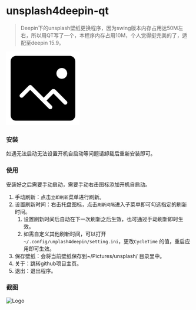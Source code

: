 # unsplash4deepin-qt
>  Deepin下的unsplash壁纸更换程序，因为swing版本内存占用达50M左右，所以用QT写了一个，本程序内存占用10M，个人觉得挺完美的了，适配至deepin 15.9。


![Logo](https://github.com/shansb/unsplash4Deepin/blob/master/unsplash4Deepin/src/resource/Taskbar.png?raw=true)


### 安装

如遇无法启动无法设置开机自启动等问题请卸载后重新安装即可。

### 使用

安装好之后需要手动启动，需要手动右击图标添加开机自启动。

1. 手动刷新：点击`立即刷新`菜单进行刷新。
2. 设置刷新时间：右击托盘图标，点击`刷新间隔`进入子菜单即可勾选指定的刷新时间。
   1. 设置刷新时间后自动在下一次刷新之后生效，也可通过手动刷新即时生效。
   2. 如需自定义其他刷新时间，可以打开`~/.config/unplash4deepin/setting.ini`，更改`CycleTime` 的值，重启应用即可生效。
3. 保存壁纸：会将当前壁纸保存到~/Pictures/unsplash/ 目录里中。
4. 关于：跳转github项目主页。
5. 退出：退出程序。

### 截图

![Logo](https://github.com/shansb/unsplash4deepin-qt/blob/master/screenshot.png?raw=true)